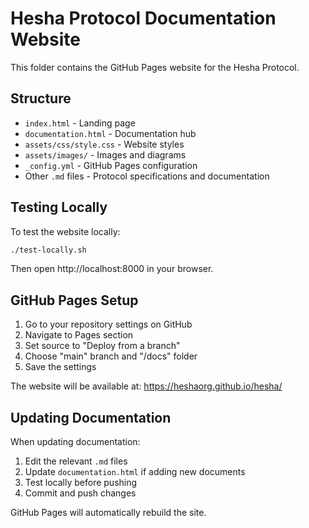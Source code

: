 # Hesha Protocol Documentation Website

This folder contains the GitHub Pages website for the Hesha Protocol.

## Structure

- `index.html` - Landing page
- `documentation.html` - Documentation hub
- `assets/css/style.css` - Website styles
- `assets/images/` - Images and diagrams
- `_config.yml` - GitHub Pages configuration
- Other `.md` files - Protocol specifications and documentation

## Testing Locally

To test the website locally:

```bash
./test-locally.sh
```

Then open http://localhost:8000 in your browser.

## GitHub Pages Setup

1. Go to your repository settings on GitHub
2. Navigate to Pages section
3. Set source to "Deploy from a branch"
4. Choose "main" branch and "/docs" folder
5. Save the settings

The website will be available at: https://heshaorg.github.io/hesha/

## Updating Documentation

When updating documentation:
1. Edit the relevant `.md` files
2. Update `documentation.html` if adding new documents
3. Test locally before pushing
4. Commit and push changes

GitHub Pages will automatically rebuild the site.